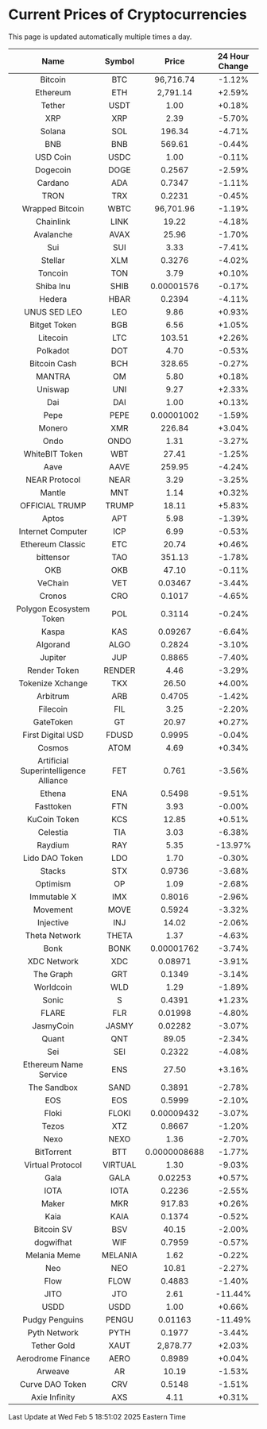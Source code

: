 # Current Prices of Cryptocurrencies
This page is updated automatically multiple times a day.

| Name | Symbol | Price | 24 Hour Change |
| :---: |:---:| :---: | :---: |
| Bitcoin | BTC | 96,716.74 | -1.12% |
| Ethereum | ETH | 2,791.14 | +2.59% |
| Tether | USDT | 1.00 | +0.18% |
| XRP | XRP | 2.39 | -5.70% |
| Solana | SOL | 196.34 | -4.71% |
| BNB | BNB | 569.61 | -0.44% |
| USD Coin | USDC | 1.00 | -0.11% |
| Dogecoin | DOGE | 0.2567 | -2.59% |
| Cardano | ADA | 0.7347 | -1.11% |
| TRON | TRX | 0.2231 | -0.45% |
| Wrapped Bitcoin | WBTC | 96,701.96 | -1.19% |
| Chainlink | LINK | 19.22 | -4.18% |
| Avalanche | AVAX | 25.96 | -1.70% |
| Sui | SUI | 3.33 | -7.41% |
| Stellar | XLM | 0.3276 | -4.02% |
| Toncoin | TON | 3.79 | +0.10% |
| Shiba Inu | SHIB | 0.00001576 | -0.17% |
| Hedera | HBAR | 0.2394 | -4.11% |
| UNUS SED LEO | LEO | 9.86 | +0.93% |
| Bitget Token | BGB | 6.56 | +1.05% |
| Litecoin | LTC | 103.51 | +2.26% |
| Polkadot | DOT | 4.70 | -0.53% |
| Bitcoin Cash | BCH | 328.65 | -0.27% |
| MANTRA | OM | 5.80 | +0.18% |
| Uniswap | UNI | 9.27 | +2.33% |
| Dai | DAI | 1.00 | +0.13% |
| Pepe | PEPE | 0.00001002 | -1.59% |
| Monero | XMR | 226.84 | +3.04% |
| Ondo | ONDO | 1.31 | -3.27% |
| WhiteBIT Token | WBT | 27.41 | -1.25% |
| Aave | AAVE | 259.95 | -4.24% |
| NEAR Protocol | NEAR | 3.29 | -3.25% |
| Mantle | MNT | 1.14 | +0.32% |
| OFFICIAL TRUMP | TRUMP | 18.11 | +5.83% |
| Aptos | APT | 5.98 | -1.39% |
| Internet Computer | ICP | 6.99 | -0.53% |
| Ethereum Classic | ETC | 20.74 | +0.46% |
| bittensor | TAO | 351.13 | -1.78% |
| OKB | OKB | 47.10 | -0.11% |
| VeChain | VET | 0.03467 | -3.44% |
| Cronos | CRO | 0.1017 | -4.65% |
| Polygon Ecosystem Token | POL | 0.3114 | -0.24% |
| Kaspa | KAS | 0.09267 | -6.64% |
| Algorand | ALGO | 0.2824 | -3.10% |
| Jupiter | JUP | 0.8865 | -7.40% |
| Render Token | RENDER | 4.46 | -3.29% |
| Tokenize Xchange | TKX | 26.50 | +4.00% |
| Arbitrum | ARB | 0.4705 | -1.42% |
| Filecoin | FIL | 3.25 | -2.20% |
| GateToken | GT | 20.97 | +0.27% |
| First Digital USD | FDUSD | 0.9995 | -0.04% |
| Cosmos | ATOM | 4.69 | +0.34% |
| Artificial Superintelligence Alliance | FET | 0.761 | -3.56% |
| Ethena | ENA | 0.5498 | -9.51% |
| Fasttoken | FTN | 3.93 | -0.00% |
| KuCoin Token | KCS | 12.85 | +0.51% |
| Celestia | TIA | 3.03 | -6.38% |
| Raydium | RAY | 5.35 | -13.97% |
| Lido DAO Token | LDO | 1.70 | -0.30% |
| Stacks | STX | 0.9736 | -3.68% |
| Optimism | OP | 1.09 | -2.68% |
| Immutable X | IMX | 0.8016 | -2.96% |
| Movement | MOVE | 0.5924 | -3.32% |
| Injective | INJ | 14.02 | -2.06% |
| Theta Network | THETA | 1.37 | -4.63% |
| Bonk | BONK | 0.00001762 | -3.74% |
| XDC Network | XDC | 0.08971 | -3.91% |
| The Graph | GRT | 0.1349 | -3.14% |
| Worldcoin | WLD | 1.29 | -1.89% |
| Sonic | S | 0.4391 | +1.23% |
| FLARE | FLR | 0.01998 | -4.80% |
| JasmyCoin | JASMY | 0.02282 | -3.07% |
| Quant | QNT | 89.05 | -2.34% |
| Sei | SEI | 0.2322 | -4.08% |
| Ethereum Name Service | ENS | 27.50 | +3.16% |
| The Sandbox | SAND | 0.3891 | -2.78% |
| EOS | EOS | 0.5999 | -2.10% |
| Floki | FLOKI | 0.00009432 | -3.07% |
| Tezos | XTZ | 0.8667 | -1.20% |
| Nexo | NEXO | 1.36 | -2.70% |
| BitTorrent | BTT | 0.0000008688 | -1.77% |
| Virtual Protocol | VIRTUAL | 1.30 | -9.03% |
| Gala | GALA | 0.02253 | +0.57% |
| IOTA | IOTA | 0.2236 | -2.55% |
| Maker | MKR | 917.83 | +0.26% |
| Kaia | KAIA | 0.1374 | -0.52% |
| Bitcoin SV | BSV | 40.15 | -2.00% |
| dogwifhat | WIF | 0.7959 | -0.57% |
| Melania Meme | MELANIA | 1.62 | -0.22% |
| Neo | NEO | 10.81 | -2.27% |
| Flow | FLOW | 0.4883 | -1.40% |
| JITO | JTO | 2.61 | -11.44% |
| USDD | USDD | 1.00 | +0.66% |
| Pudgy Penguins | PENGU | 0.01163 | -11.49% |
| Pyth Network | PYTH | 0.1977 | -3.44% |
| Tether Gold | XAUT | 2,878.77 | +2.03% |
| Aerodrome Finance | AERO | 0.8989 | +0.04% |
| Arweave | AR | 10.19 | -1.53% |
| Curve DAO Token | CRV | 0.5148 | -1.51% |
| Axie Infinity | AXS | 4.11 | +0.31% |

Last Update at Wed Feb  5 18:51:02 2025 Eastern Time